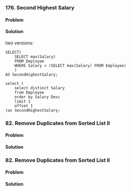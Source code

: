 ### 176. Second Highest Salary
#### Problem

#### Solution
two versions:
```mysql
SELECT(
    SELECT max(Salary)
    FROM Employee
    WHERE Salary < (SELECT max(Salary) FROM Employee)
    )
AS SecondHighestSalary;

```
```mysql
select (
    select distinct Salary 
    from Employee 
    order by Salary Desc 
    limit 1 
    offset 1
)as SecondHighestSalary;
```
### 82. Remove Duplicates from Sorted List II
#### Problem

#### Solution


### 82. Remove Duplicates from Sorted List II
#### Problem

#### Solution
